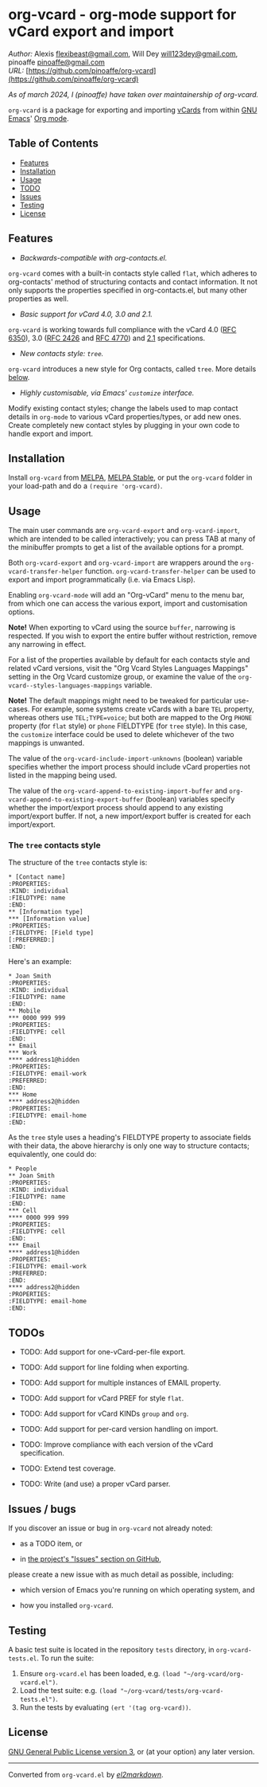 # org-vcard - org-mode support for vCard export and import

*Author:* Alexis <flexibeast@gmail.com>, Will Dey <will123dey@gmail.com>, pinoaffe <pinoaffe@gmail.com><br>
*URL:* [https://github.com/pinoaffe/org-vcard](https://github.com/pinoaffe/org-vcard)<br>

*As of march 2024, I (pinoaffe) have taken over maintainership of
org-vcard.*

`org-vcard` is a package for exporting and importing
[vCards](https://en.wikipedia.org/wiki/Vcard) from within [GNU
Emacs](https://www.gnu.org/software/emacs/)' [Org
mode](http://orgmode.org/).

## Table of Contents

- [Features](#features)
- [Installation](#installation)
- [Usage](#usage)
- [TODO](#todo)
- [Issues](#issues)
- [Testing](#testing)
- [License](#license)

## Features

* _Backwards-compatible with org-contacts.el._

`org-vcard` comes with a built-in contacts style called `flat`,
which adheres to org-contacts' method of structuring contacts and
contact information. It not only supports the properties specified
in org-contacts.el, but many other properties as well.

* _Basic support for vCard 4.0, 3.0 and 2.1._

`org-vcard` is working towards full compliance with the vCard 4.0
([RFC 6350](https://tools.ietf.org/html/rfc6350)), 3.0 ([RFC
2426](https://tools.ietf.org/html/rfc2426) and [RFC
4770](https://tools.ietf.org/html/rfc4770)) and
[2.1](https://web.archive.org/web/20120501162958/http://www.imc.org/pdi/vcard-21.doc)
specifications.

* _New contacts style: `tree`._

`org-vcard` introduces a new style for Org contacts, called
`tree`. More details [below](#tree).

* _Highly customisable, via Emacs' `customize` interface._

Modify existing contact styles; change the labels used to map
contact details in `org-mode` to various vCard properties/types, or
add new ones. Create completely new contact styles by plugging in
your own code to handle export and import.

## Installation

Install `org-vcard` from [MELPA](http://melpa.org/#/org-vcard),
[MELPA Stable](http://stable.melpa.org/#/org-vcard), or put the
`org-vcard` folder in your load-path and do a `(require
'org-vcard)`.

## Usage

The main user commands are `org-vcard-export` and
`org-vcard-import`, which are intended to be called interactively;
you can press TAB at many of the minibuffer prompts to get a list
of the available options for a prompt.

Both `org-vcard-export` and `org-vcard-import` are wrappers around
the `org-vcard-transfer-helper`
function. `org-vcard-transfer-helper` can be used to export and
import programmatically (i.e. via Emacs Lisp).

Enabling `org-vcard-mode` will add an "Org-vCard" menu to the menu
bar, from which one can access the various export, import and
customisation options.

**Note!** When exporting to vCard using the source `buffer`,
narrowing is respected. If you wish to export the entire buffer
without restriction, remove any narrowing in effect.

For a list of the properties available by default for each contacts
style and related vCard versions, visit the "Org Vcard Styles
Languages Mappings" setting in the Org Vcard customize group, or
examine the value of the `org-vcard--styles-languages-mappings`
variable.

**Note!** The default mappings might need to be tweaked for
particular use-cases. For example, some systems create vCards
with a bare `TEL` property, whereas others use `TEL;TYPE=voice`;
but both are mapped to the Org `PHONE` property (for `flat`
style) or `phone` FIELDTYPE (for `tree` style). In this case, the
`customize` interface could be used to delete whichever of the
two mappings is unwanted.

The value of the `org-vcard-include-import-unknowns` (boolean)
variable specifies whether the import process should include vCard
properties not listed in the mapping being used.

The value of the `org-vcard-append-to-existing-import-buffer` and
`org-vcard-append-to-existing-export-buffer` (boolean) variables
specify whether the import/export process should append to any
existing import/export buffer. If not, a new import/export buffer
is created for each import/export.

<a name="tree"></a>

### The `tree` contacts style

The structure of the `tree` contacts style is:

    * [Contact name]
    :PROPERTIES:
    :KIND: individual
    :FIELDTYPE: name
    :END:
    ** [Information type]
    *** [Information value]
    :PROPERTIES:
    :FIELDTYPE: [Field type]
    [:PREFERRED:]
    :END:

Here's an example:

    * Joan Smith
    :PROPERTIES:
    :KIND: individual
    :FIELDTYPE: name
    :END:
    ** Mobile
    *** 0000 999 999
    :PROPERTIES:
    :FIELDTYPE: cell
    :END:
    ** Email
    *** Work
    **** address1@hidden
    :PROPERTIES:
    :FIELDTYPE: email-work
    :PREFERRED:
    :END:
    *** Home
    **** address2@hidden
    :PROPERTIES:
    :FIELDTYPE: email-home
    :END:

As the `tree` style uses a heading's FIELDTYPE property to
associate fields with their data, the above hierarchy is only one
way to structure contacts; equivalently, one could do:

    * People
    ** Joan Smith
    :PROPERTIES:
    :KIND: individual
    :FIELDTYPE: name
    :END:
    *** Cell
    **** 0000 999 999
    :PROPERTIES:
    :FIELDTYPE: cell
    :END:
    *** Email
    **** address1@hidden
    :PROPERTIES:
    :FIELDTYPE: email-work
    :PREFERRED:
    :END:
    **** address2@hidden
    :PROPERTIES:
    :FIELDTYPE: email-home
    :END:

## TODOs

* TODO: Add support for one-vCard-per-file export.

* TODO: Add support for line folding when exporting.

* TODO: Add support for multiple instances of EMAIL property.

* TODO: Add support for vCard PREF for style `flat`.

* TODO: Add support for vCard KINDs `group` and `org`.

* TODO: Add support for per-card version handling on import.

* TODO: Improve compliance with each version of the vCard specification.

* TODO: Extend test coverage.

* TODO: Write (and use) a proper vCard parser.

<a name="issues"></a>

## Issues / bugs

If you discover an issue or bug in `org-vcard` not already noted:

* as a TODO item, or

* in [the project's "Issues" section on
GitHub](https://github.com/pinoaffe/org-vcard/issues),

please create a new issue with as much detail as possible, including:

* which version of Emacs you're running on which operating system, and

* how you installed `org-vcard`.

## Testing

A basic test suite is located in the repository `tests` directory,
in `org-vcard-tests.el`. To run the suite:

1. Ensure `org-vcard.el` has been loaded, e.g. `(load "~/org-vcard/org-vcard.el")`.
2. Load the test suite: e.g. `(load "~/org-vcard/tests/org-vcard-tests.el")`.
3. Run the tests by evaluating `(ert '(tag org-vcard))`.

## License

[GNU General Public License version
3](http://www.gnu.org/licenses/gpl.html), or (at your option) any
later version.


---
Converted from `org-vcard.el` by [*el2markdown*](https://github.com/Lindydancer/el2markdown).
